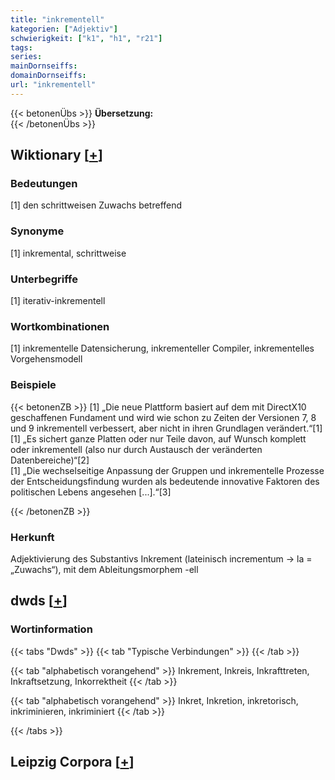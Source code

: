 ```yaml
---
title: "inkrementell"
kategorien: ["Adjektiv"]
schwierigkeit: ["k1", "h1", "r21"]
tags:
series:
mainDornseiffs:
domainDornseiffs:
url: "inkrementell"
---
```


{{< betonenÜbs >}}
**Übersetzung:**  
{{< /betonenÜbs >}}

## Wiktionary [[+](https://de.wiktionary.org/wiki/inkrementell)]

### Bedeutungen
[1] den schrittweisen Zuwachs betreffend  

### Synonyme
[1] inkremental, schrittweise  

### Unterbegriffe
[1] iterativ-inkrementell  

### Wortkombinationen
[1] inkrementelle Datensicherung, inkrementeller Compiler, inkrementelles Vorgehensmodell  

### Beispiele
{{< betonenZB >}}
[1] „Die neue Plattform basiert auf dem mit DirectX10 geschaffenen Fundament und wird wie schon zu Zeiten der Versionen 7, 8 und 9 inkrementell verbessert, aber nicht in ihren Grundlagen verändert.“[1]  
[1] „Es sichert ganze Platten oder nur Teile davon, auf Wunsch komplett oder inkrementell (also nur durch Austausch der veränderten Datenbereiche)“[2]  
[1] „Die wechselseitige Anpassung der Gruppen und inkrementelle Prozesse der Entscheidungsfindung wurden als bedeutende innovative Faktoren des politischen Lebens angesehen [...].“[3]  

{{< /betonenZB >}}
### Herkunft
Adjektivierung des Substantivs Inkrement (lateinisch incrementum → la = „Zuwachs“), mit dem Ableitungsmorphem -ell  



## dwds [[+](https://www.dwds.de/wb/inkrementell)]

### Wortinformation
{{< tabs "Dwds" >}}
{{< tab "Typische Verbindungen" >}}
{{< /tab >}}

{{< tab "alphabetisch vorangehend" >}}
Inkrement, Inkreis, Inkrafttreten, Inkraftsetzung, Inkorrektheit
{{< /tab >}}

{{< tab "alphabetisch vorangehend" >}}
Inkret, Inkretion, inkretorisch, inkriminieren, inkriminiert
{{< /tab >}}

{{< /tabs >}}

## Leipzig Corpora [[+](https://corpora.uni-leipzig.de/en/res?word=inkrementell&corpusId=deu_newscrawl-public_2018)]

